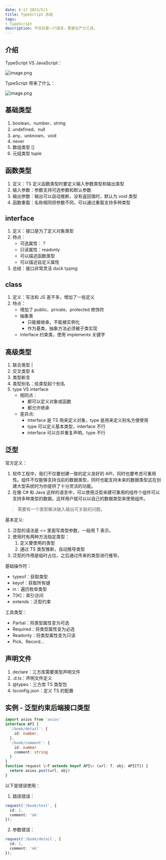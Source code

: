 ```yaml
---
date: 8:17 2023/5/1
title: TypeScript 总结
tags:
- TypeScript
description: 不仅仅是一门语言，更是生产力工具。
---
```


## 介绍
TypeScript VS JavaScript：

![image.png](https://p1-juejin.byteimg.com/tos-cn-i-k3u1fbpfcp/3ee8706c8e6e4c5ab0f55337121c35c2~tplv-k3u1fbpfcp-watermark.image?)

TypeScript 带来了什么：

![image.png](https://p3-juejin.byteimg.com/tos-cn-i-k3u1fbpfcp/41786b7decaa4f4f98c8ece21d3d1474~tplv-k3u1fbpfcp-watermark.image?)

## 基础类型
1. boolean、number、string
2. undefined、null
3. any、unknown、void
4. never
5. 数组类型 []
6. 元组类型 tuple

## 函数类型
1. 定义：TS 定义函数类型时要定义输入参数类型和输出类型
2. 输入参数：参数支持可选参数和默认参数
3. 输出参数：输出可以自动推断，没有返回值时，默认为 void 类型
4. 函数重载：名称相同但参数不同，可以通过重载支持多种类型

## interface
1. 定义：接口是为了定义对象类型
2. 特点：
    - 可选属性：？
    - 只读属性：readonly
    - 可以描述函数类型
    - 可以描述自定义属性
3. 总结：接口非常灵活 duck typing

## class
1. 定义：写法和 JS 差不多，增加了一些定义
2. 特点：
    - 增加了 public、private、protected 修饰符
    - 抽象类
        - 只能被继承，不能被实例化
        - 作为基类，抽象方法必须被子类实现
    - interface 约束类，使用 implements 关键字

## 高级类型
1. 联合类型 |
2. 交叉类型 &
3. 类型断言
4. 类型别名：给类型起个别名
5. type VS interface
    - 相同点：
        - 都可以定义对象或函数
        - 都允许继承
    - 差异点:
        - interface 是 TS 用来定义对象，type 是用来定义别名方便使用
        - type 可以定义基本类型，interface 不行
        - interface 可以合并重复声明，type 不行

## 泛型
官方定义：
1. 软件工程中，我们不仅要创建一致的定义良好的 API，同时也要考虑可重用性。组件不仅能够支持当前的数据类型，同时也能支持未来的数据类型这在创建大型系统时为你提供了十分灵活的功能。
2. 在像 C# 和 Java 这样的语言中，可以使用泛型来建可重用的组件个组件可以支持多种类型的数据。这样用户就可以以自己的数据类型来使用组件。
> 需要有一个类型解决输入输出可关联的问题。

基本定义:
1. 泛型的语法是 <> 里面写类型参数，一般用 T 表示。
2. 使用时有两种方法指定类型：
    1. 定义要使用的类型
    2. 通过 TS 类型推断，自动推导类型
3. 泛型的作用是临时占位，之后通过传来的类型进行推导。

基础操作符：
- typeof：获取类型
- keyof：获取所有键
- in：遍历枚举类型
- T[K]：索引访问
- extends：泛型约束

工具类型：
- Partial<T>：将类型属性变为可选
- Required<T>：将类型属性变为必选
- Readonly<T>：将类型属性变为只读
- Pick、Record...

## 声明文件
1. declare：三方库需要类型声明文件
2. .d.ts：声明文件定义
3. @types：三方库 TS 类型包
4. tsconfig.json：定义 TS 的配置

## 实例 - 泛型约束后端接口类型
```ts
import axios from 'axios'
interface API {
  '/book/detail': {
    id: number,
  },
  '/book/comment': {
    id: number
    comment: string
  }
}
function request \<T extends keyof API\> (url: T, obj: API[T]) {
  return axios.post(url, obj)
}
```
以下是错误使用：
1. 路径错误：
```ts
request('/book/test', {
  id: 1,
  comment: 'ok'
});
```
2. 参数错误：
```ts
request('/book/detail', {
  id: 1,
  comment: 'ok'
});
```
